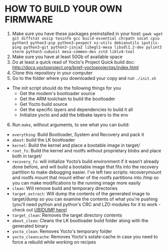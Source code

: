 
# HOW TO BUILD YOUR OWN FIRMWARE
1. Make sure you have these packages preinstalled in your host:
 `gawk wget git diffstat unzip texinfo gcc build-essential chrpath socat cpio python3 python3-pip python3-pexpect xz-utils debianutils iputils-ping python3-git python3-jinja2 libegl1-mesa libsdl1.2-dev pylint3 xterm python3-subunit mesa-common-dev zstd liblz4-tool`
2. Make sure you have at least 50Gb of available space
3. Do at least a quick read of Yocto's Project Quick build doc: http://docs.yoctoproject.org/brief-yoctoprojectqs/index.html
4.	Clone this repository in your computer
5.	Go to the folder where you downloaded your copy and run `./init.sh`
 * The init script should do the following things for you
   - Get the modem's bootloader source
   - Get the ARM toolchain to build the bootloader
   - Get Yocto build source
   - Get the specific layers and dependencies to build it all
   - Initialize yocto and add the bitbake layers to the env
 
6.	Run `make`, without arguments, to see what you can build:
  - `everything`: Build Bootloader, System and Recovery and pack it
  - `aboot`: build the LK bootloader
  - `kernel`: Build the kernel and place a bootable image in target/
  - `root_fs`: Build the kernel and rootfs without proprietary blobs and place both in target/
  - `recovery_fs`: will initialize Yocto’s build environment if it wasn’t already done before, and will build a bootable image that fits into the recovery partition to make debugging easier. I've left two scripts: recoverymount and rootfs mount that mount either of the rootfs partitions into /tmp so you can make modifications to the running image more easily
  - `clean`: Will remove build and temporary directories
  - `target_extract`: Will dump the contents of the generated image to target/dump so you can examine the contents of what you're pushing (you'll need python and python's CRC and LZO modules for it to work - check out [UBIDUMP here](https://github.com/nlitsme/ubidump))
  - `target_clean`: Removes the target directory contents
  - `aboot_clean`: Cleans the LK bootloader build folder along with the generated binary
  - `yocto_clean`: Removes Yocto's temporary folder
  - `yocto_cleancache`: Removes Yocto's sstate-cache in case you need to force a rebuild while working on recipes
